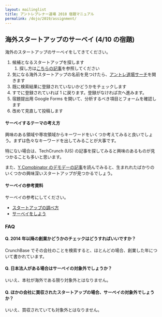 ```yaml
---
layout: mailinglist
title: アントレプレナー道場 2018 宿題マニュアル
permalink: /dojo/2019/assignment/
---
```



## 海外スタートアップのサーベイ (4/10 の宿題)

海外のスタートアップのサーベイをしてきてください。

1. 候補となるスタートアップを探します
    1. 探し方は[こちらの記事](https://medium.com/@tumada/web-service-survey-7bceaab2f7c2)を参照してください
2. 気になる海外スタートアップの名前を見つけたら、[アントレ道場サーチ](https://www.hongotechgarage.com/dojo/2019/search/)を開きます
3. 既に検索結果に登録されていないかどうかをチェックします
4. すでに登録されていれば 1 に戻ります。登録がなければ次へ進みます。
5. 宿題提出用 Google Forms を開いて、分析するべき項目とフォームを確認します
6. 改めて見直して投稿します

#### サーベイするテーマの考え方

興味のある領域や専攻領域からキーワードをいくつか考えてみると良いでしょう。まずは色々なキーワードを出してみることが大事です。

特にない場合は、TechCrunch (US) の記事を探してみると興味のあるものが見つかることも多いと思います。

また、[Y Comobinator のデモデーの記事](https://techcrunch.com/tag/y-combinator-demo-day/)を読んでみると、生まれれたばかりのいくつかの興味深いスタートアップが見つかるでしょう。


#### サーベイの参考資料

サーベイの参考にしてください。

- [スタートアップの調べ方](https://medium.com/@tumada/web-service-survey-7bceaab2f7c2)
- [サーベイをしよう](https://medium.com/@tumada/startup-idea-survey-3f4e7a5aa2f7)

### FAQ


#### Q. 2014 年以降の創業かどうかのチェックはどうすればいいですか？

CrunchBase でその会社のことを検索すると、ほとんどの場合、創業した年について書かれています。

#### Q. 日本法人がある場合はサーベイの対象外でしょうか？

いいえ、本社が海外である限り対象外とはなりません。

#### Q. ほかの会社に買収されたスタートアップの場合、サーベイの対象外でしょうか？

いいえ、買収されていても対象外とはなりません。

